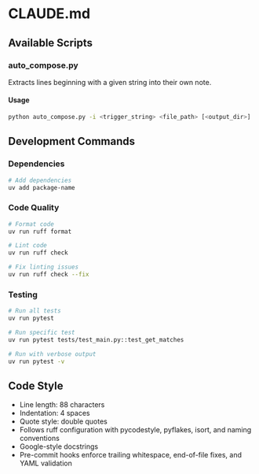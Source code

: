 # CLAUDE.md

## Available Scripts

### **auto_compose.py**

Extracts lines beginning with a given string into their own note.

#### Usage

```bash
python auto_compose.py -i <trigger_string> <file_path> [<output_dir>]
```

## Development Commands

### Dependencies
```bash
# Add dependencies
uv add package-name
```

### Code Quality
```bash
# Format code
uv run ruff format

# Lint code
uv run ruff check

# Fix linting issues
uv run ruff check --fix
```

### Testing
```bash
# Run all tests
uv run pytest

# Run specific test
uv run pytest tests/test_main.py::test_get_matches

# Run with verbose output
uv run pytest -v
```

## Code Style

- Line length: 88 characters
- Indentation: 4 spaces
- Quote style: double quotes
- Follows ruff configuration with pycodestyle, pyflakes, isort, and naming conventions
- Google-style docstrings
- Pre-commit hooks enforce trailing whitespace, end-of-file fixes, and YAML validation
